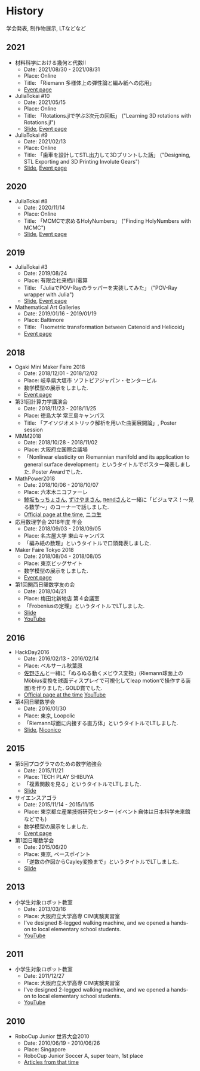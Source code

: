 # History
学会発表, 制作物展示, LTなどなど

## 2021
- 材料科学における幾何と代数II
    - Date: 2021/08/30 - 2021/08/31
    - Place: Online
    - Title: 「Riemann 多様体上の弾性論と編み紙への応用」
    - [Event page](https://www.imi.kyushu-u.ac.jp/kyodo-riyo/research_meetings/view/23)
- JuliaTokai #10
    - Date: 2021/05/15
    - Place: Online
    - Title: 「Rotations.jlで学ぶ3次元の回転」 ("Learning 3D rotations with Rotations.jl")
    - [Slide](https://hackmd.io/@hyrodium/SkLSnyku_#/), [Event page](https://juliatokai.connpass.com/event/210961/)
- JuliaTokai #9
    - Date: 2021/02/13
    - Place: Online
    - Title: 「歯車を設計してSTL出力して3Dプリントした話」 ("Designing, STL Exporting and 3D Printing Involute Gears")
    - [Slide](https://hackmd.io/@hyrodium/SkaMEXE-O#/), [Event page](https://juliatokai.connpass.com/event/202413/)

## 2020
- JuliaTokai #8
    - Date: 2020/11/14
    - Place: Online
    - Title: 「MCMCで求めるHolyNumbers」 ("Finding HolyNumbers with MCMC")
    - [Slide](https://hackmd.io/@hyrodium/S15oYVSYw#/), [Event page](https://juliatokai.connpass.com/event/192772/)

## 2019
- JuliaTokai #3
    - Date: 2019/08/24
    - Place: 有限会社来栖川電算
    - Title: 「JuliaでPOV-Rayのラッパーを実装してみた」 ("POV-Ray wrapper with Julia")
    - [Slide](https://hackmd.io/@hyrodium/H1FvAp54r#/), [Event page](https://juliatokai.connpass.com/event/136684/)
- Mathematical Art Galleries
    - Date: 2019/01/16 - 2019/01/19
    - Place: Baltimore
    - Title: 「Isometric transformation between Catenoid and Helicoid」
    - [Event page](http://gallery.bridgesmathart.org/exhibitions/2019-joint-mathematics-meetings/yuto-horikawa)

## 2018
- Ogaki Mini Maker Faire 2018
    - Date: 2018/12/01 - 2018/12/02
    - Place: 岐阜県大垣市 ソフトピアジャパン・センタービル
    - 数学模型の展示をしました.
    - [Event page](https://www.iamas.ac.jp/ommf2018/maker/520/)
- 第31回計算力学講演会
    - Date: 2018/11/23 - 2018/11/25
    - Place: 徳島大学 常三島キャンパス
    - Title: 「アイソジオメトリック解析を用いた曲面展開論」, Poster session
- MMM2018
    - Date: 2018/10/28 - 2018/11/02
    - Place: 大阪府立国際会議場
    - 「Nonlinear elasticity on Riemannian manifold and its application to general surface development」というタイトルでポスター発表しました. Poster Awardでした.
- MathPower2018
    - Date: 2018/10/06 - 2018/10/07
    - Place: 六本木ニコファーレ
    - [鯵坂もっちょさん](https://twitter.com/motcho_tw), [ずけやまさん](https://twitter.com/ru_sack), [πendさん](https://twitter.com/end_tt)と一緒に「ビジュマス！〜見る数学〜」のコーナーで話しました.
    - [Official page at the time](https://web.archive.org/web/20181020131658/http://mathpower.sugakubunka.com/), [ニコ生](http://live2.nicovideo.jp/watch/lv314662902)
- 応用数理学会 2018年度 年会
    - Date: 2018/09/03 - 2018/09/05
    - Place: 名古屋大学 東山キャンパス
    - 「編み紙の数理」というタイトルで口頭発表しました.
- Maker Faire Tokyo 2018
    - Date: 2018/08/04 - 2018/08/05
    - Place: 東京ビッグサイト
    - 数学模型の展示をしました.
    - [Event page](https://makezine.jp/event/makers2018/m0469/)
- 第1回関西日曜数学友の会
    - Date: 2018/04/21
    - Place: 梅田北新地店 第４会議室
    - 「Frobeniusの定理」というタイトルでLTしました.
    - [Slide](https://hackmd.io/p/Hkvm0AE3f#/1)
    - [YouTube](https://www.youtube.com/watch?v=dZ8HO4T3ljg)

## 2016
- HackDay2016
    - Date: 2016/02/13 - 2016/02/14
    - Place: ベルサール秋葉原
    - [佐野さん](https://twitter.com/taketo1024)と一緒に「ぬるぬる動くメビウス変換」(Riemann球面上のMöbius変換を球面ディスプレイで可視化してleap motionで操作する装置)を作りました. GOLD賞でした.
    - [Official page at the time](https://web.archive.org/web/20160215065537/https://hackday.jp/) [YouTube](https://www.youtube.com/watch?v=Aw-YASXbI04)
- 第4回日曜数学会
    - Date: 2016/01/30
    - Place: 東京, Loopolic
    - 「Riemann球面に内接する直方体」というタイトルでLTしました.
    - [Slide](https://www.slideshare.net/yutohorikawa/riemann-57827572), [Niconico](https://www.nicovideo.jp/watch/sm28208708)

## 2015
- 第5回プログラマのための数学勉強会
    - Date: 2015/11/21
    - Place: TECH PLAY SHIBUYA
    - 「複素関数を見る」というタイトルでLTしました.
    - [Slide](https://www.slideshare.net/yutohorikawa/5-55438180)
- サイエンスアゴラ
    - Date: 2015/11/14 - 2015/11/15
    - Place: 東京都立産業技術研究センター (イベント自体は日本科学未来館などでも)
    - 数学模型の展示をしました.
    - [Event page](http://www.jst.go.jp/csc/scienceagora/reports/2015/program/booth/da_318/)
- 第1回日曜数学会
    - Date: 2015/06/20
    - Place: 東京, ベースポイント
    - 「逆数の作図からCayley変換まで」というタイトルでLTしました.
    - [Slide](https://www.slideshare.net/yutohorikawa/cayley-57826500)

## 2013
- 小学生対象ロボット教室
    - Date: 2013/03/16
    - Place: 大阪府立大学高専 CIM実験実習室
    - I've designed 8-legged walking machine, and we opened a hands-on to local elementary school students.
    - [YouTube](https://www.youtube.com/watch?v=gfHsS54tk1M)

## 2011
- 小学生対象ロボット教室
    - Date: 2011/12/27
    - Place: 大阪府立大学高専 CIM実験実習室
    - I've designed 2-legged walking machine, and we opened a hands-on to local elementary school students.
    - [YouTube](https://www.youtube.com/watch?v=KvYexUbBO1Y)

## 2010
- RoboCup Junior 世界大会2010
    - Date: 2010/06/19 - 2010/06/26
    - Place: Singapore
    - RoboCup Junior Soccer A, super team, 1st place
    - [Articles from that time](https://web.archive.org/web/20100701082429/https://www.asahi.com/national/update/0628/OSK201006280102.html)
